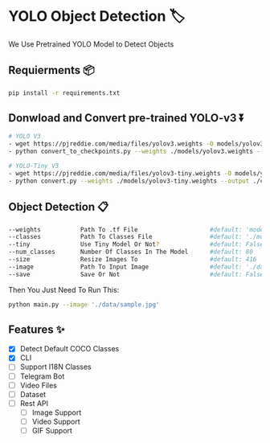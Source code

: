 # YOLO Object Detection 🏷️
We Use Pretrained YOLO Model to Detect Objects

## Requierments 📦

```bash
pip install -r requirements.txt
```

## Donwload and Convert pre-trained YOLO-v3 ⏬ 
```bash
# YOLO V3
- wget https://pjreddie.com/media/files/yolov3.weights -O models/yolov3.weights
- python convert_to_checkpoints.py --weights ./models/yolov3.weights --output ./checkpoints/yolov3.tf

# YOLO-Tiny V3
- wget https://pjreddie.com/media/files/yolov3-tiny.weights -O models/yolov3-tiny.weights
- python convert.py --weights ./models/yolov3-tiny.weights --output ./checkpoints/yolov3-tiny.tf --tiny True
```

## Object Detection 📋

```bash
--weights           Path To .tf File                    #default: 'model/model.h5'
--classes           Path To Classes File                #default: './models/coco.names'
--tiny              Use Tiny Model Or Not?              #default: False
--num_classes       Number Of Classes In The Model      #default: 80
--size              Resize Images To                    #default: 416
--image             Path To Input Image                 #default: './data/sample.jpg'
--save              Save Or Not                         #default: False
```

Then You Just Need To Run This:

```bash
python main.py --image './data/sample.jpg'
```


## Features ✨

- [x] Detect Default COCO Classes 
- [x] CLI
- [ ] Support I18N Classes
- [ ] Telegram Bot
- [ ] Video Files
- [ ] Dataset
- [ ] Rest API
    - [ ] Image Support
    - [ ] Video Support
    - [ ] GIF Support